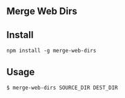 Merge Web Dirs
--------------------

## Install
```
npm install -g merge-web-dirs
```

## Usage

```
$ merge-web-dirs SOURCE_DIR DEST_DIR
```


